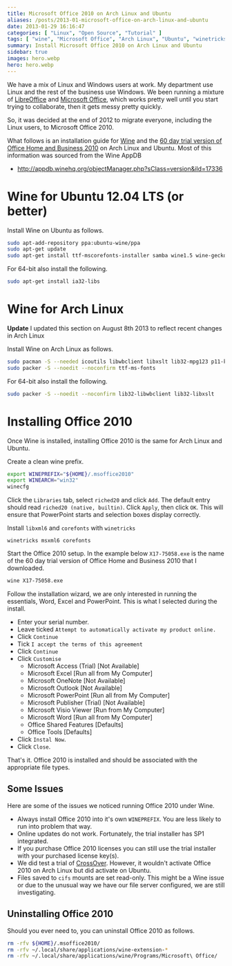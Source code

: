 ```yaml
---
title: Microsoft Office 2010 on Arch Linux and Ubuntu
aliases: /posts/2013-01-microsoft-office-on-arch-linux-and-ubuntu
date: 2013-01-29 16:16:47
categories: [ "Linux", "Open Source", "Tutorial" ]
tags: [ "wine", "Microsoft Office", "Arch Linux", "Ubuntu", "winetricks" ]
summary: Install Microsoft Office 2010 on Arch Linux and Ubuntu
sidebar: true
images: hero.webp
hero: hero.webp
---
```


We have a mix of Linux and Windows users at work. My department use Linux
and the rest of the business use Windows. We been running a mixture of
[LibreOffice](http://www.libreoffice.org/) and [Microsoft Office](http://office.microsoft.com/en-GB),
which works pretty well until you start trying to collaborate, then it gets
messy pretty quickly.

So, it was decided at the end of 2012 to migrate everyone, including the
Linux users, to Microsoft Office 2010.

What follows is an installation guide for [Wine](http://www.winehq.org/) and
the [60 day trial version of Office Home and Business 2010](http://office.microsoft.com/en-gb/try/)
on Arch Linux and Ubuntu. Most of this information was sourced from the Wine AppDB

  * <http://appdb.winehq.org/objectManager.php?sClass=version&iId=17336>

# Wine for Ubuntu 12.04 LTS (or better)

Install Wine on Ubuntu as follows.

```bash
sudo apt-add-repository ppa:ubuntu-wine/ppa
sudo apt-get update
sudo apt-get install ttf-mscorefonts-installer samba wine1.5 wine-gecko1.8 wine-mono
```

For 64-bit also install the following.

```bash
sudo apt-get install ia32-libs
```

# Wine for Arch Linux

<div class="alert alert-info"><strong>Update</strong> I updated this section on August 8th 2013 to reflect recent changes in Arch Linux</div>

Install Wine on Arch Linux as follows.

```bash
sudo pacman -S --needed icoutils libwbclient libxslt lib32-mpg123 p11-kit lib32-p11-kit samba wine winetricks wine-mono wine_gecko
sudo packer -S --noedit --noconfirm ttf-ms-fonts
```

For 64-bit also install the following.

```bash
sudo packer -S --noedit --noconfirm lib32-libwbclient lib32-libxslt
```

# Installing Office 2010

Once Wine is installed, installing Office 2010 is the same for Arch Linux and Ubuntu.

Create a clean wine prefix.

```bash
export WINEPREFIX="${HOME}/.msoffice2010"
export WINEARCH="win32"
winecfg
```

Click the `Libraries` tab, select `riched20` and click `Add`. The default entry
should read `riched20 (native, builtin)`. Click `Apply`, then click `OK`. This will
ensure that PowerPoint starts and selection boxes display correctly.

Install `libxml6` and `corefonts` with `winetricks`

```text
winetricks msxml6 corefonts
```

Start the Office 2010 setup. In the example below `X17-75058.exe` is the name of the
60 day trial version of Office Home and Business 2010 that I downloaded.

```bash
wine X17-75058.exe
```

Follow the installation wizard, we are only interested in running the essentials,
Word, Excel and PowerPoint. This is what I selected during the install.

  * Enter your serial number.
  * Leave ticked `Attempt to automatically activate my product online.`
  * Click `Continue`
  * Tick `I accept the terms of this agreement`
  * Click `Continue`
  * Click `Customise`
    * Microsoft Access (Trial)    [Not Available]
    * Microsoft Excel             [Run all from My Computer]
    * Microsoft OneNote           [Not Available]
    * Microsoft Outlook           [Not Available]
    * Microsoft PowerPoint        [Run all from My Computer]
    * Microsoft Publisher (Trial) [Not Available]
    * Microsoft Visio Viewer      [Run from My Computer]
    * Microsoft Word              [Run all from My Computer]
    * Office Shared Features      [Defaults]
    * Office Tools                [Defaults]
  * Click `Instal Now`.
  * Click `Close`.

That's it. Office 2010 is installed and should be associated with the appropriate
file types.

## Some Issues

Here are some of the issues we noticed running Office 2010 under Wine.

  * Always install Office 2010 into it's own `WINEPREFIX`. You are less likely to run into problem that way.
  * Online updates do not work. Fortunately, the trial installer has SP1 integrated.
  * If you purchase Office 2010 licenses you can still use the trial installer with your purchased license key(s).
  * We did test a trial of [CrossOver](http://www.codeweavers.com/). However, it wouldn't activate Office 2010 on Arch Linux but did activate on Ubuntu.
  * Files saved to `cifs` mounts are set read-only. This might be a Wine issue or due to the unusual way we have our file server configured, we are still investigating.

## Uninstalling Office 2010

Should you ever need to, you can uninstall Office 2010 as follows.

```bash
rm -rfv ${HOME}/.msoffice2010/
rm -rfv ~/.local/share/applications/wine-extension-*
rm -rfv ~/.local/share/applications/wine/Programs/Microsoft\ Office/
```
